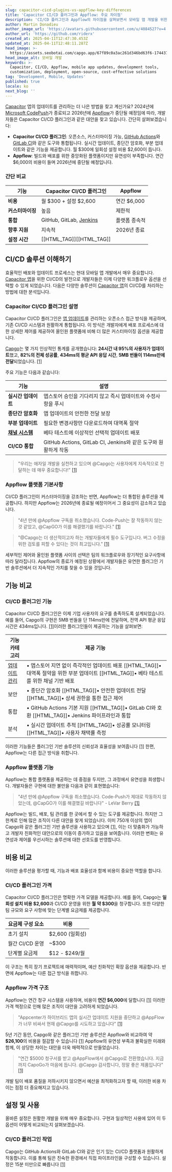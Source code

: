 ```yaml
---
slug: capacitor-cicd-plugins-vs-appflow-key-differences
title: 'Capacitor CI/CD 플러그인과 Appflow: 주요 차이점'
description: 'CI/CD 플러그인과 Appflow의 차이점을 살펴보면서 모바일 앱 개발을 위한 비용, 커스터마이징, 그리고 앞으로의 지원 등을 알아보세요.'
author: Martin Donadieu
author_image_url: 'https://avatars.githubusercontent.com/u/4084527?v=4'
author_url: 'https://github.com/riderx'
created_at: 2025-04-11T12:47:30.453Z
updated_at: 2025-04-11T12:48:11.287Z
head_image: >-
  https://assets.seobotai.com/capgo.app/67f89c0a3ac261d346bd63f6-1744375691287.jpg
head_image_alt: 모바일 개발
keywords: >-
  Capacitor, CI/CD, Appflow, mobile app updates, development tools,
  customization, deployment, open-source, cost-effective solutions
tag: 'Development, Mobile, Updates'
published: true
locale: ko
next_blog: ''
---
```


[Capacitor](https://capacitorjscom/) 앱의 업데이트를 관리하는 더 나은 방법을 찾고 계신가요? 2024년에 [Microsoft CodePush](https://learnmicrosoftcom/en-us/appcenter/distribution/codepush/)가 종료되고 2026년에 [Appflow](https://ionicio/appflow/)가 중단될 예정임에 따라, 개발자들은 Capacitor CI/CD 플러그인과 같은 대안을 찾고 있습니다. 간단히 살펴보겠습니다:

-   **Capacitor CI/CD 플러그인**: 오픈소스, 커스터마이징 가능, [GitHub Actions](https://docsgithubcom/actions)와 [GitLab CI](https://docsgitlabcom/ee/ci/)와 같은 도구와 통합됩니다. 실시간 업데이트, 종단간 암호화, 부분 업데이트와 같은 기능을 제공합니다. 월 $300에 일회성 설정 비용 $2,600이 듭니다.
-   **Appflow**: 빌드와 배포를 위한 중앙화된 플랫폼이지만 유연성이 부족합니다. 연간 $6,000의 비용이 들며 2026년에 중단될 예정입니다.

### 간단 비교

| 기능 | Capacitor CI/CD 플러그인 | Appflow |
| --- | --- | --- |
| **비용** | 월 $300 + 설정 $2,600 | 연간 $6,000 |
| **커스터마이징** | 높음 | 제한적 |
| **통합** | GitHub, GitLab, [Jenkins](https://wwwjenkinsio/) | 플랫폼 종속적 |
| **향후 지원** | 지속적 | 2026년 종료 |
| **설정 시간** | [[HTML_TAG]][[HTML_TAG]]

## CI/CD 솔루션 이해하기

효율적인 배포와 업데이트 프로세스는 현대 모바일 앱 개발에서 매우 중요합니다. [Capacitor 앱](https://capgoapp/blog/capacitor-comprehensive-guide/)을 위한 CI/CD의 발전으로 개발자들은 이제 다양한 워크플로우 옵션을 선택할 수 있게 되었습니다. 다음은 다양한 솔루션이 [Capacitor 앱](https://capgoapp/blog/capacitor-comprehensive-guide/)의 CI/CD를 처리하는 방법에 대한 분석입니다.

### Capacitor CI/CD 플러그인 설명

Capacitor CI/CD 플러그인은 [앱 업데이트](https://capgoapp/plugins/capacitor-updater/)를 관리하는 오픈소스 접근 방식을 제공하며, 기존 CI/CD 시스템과 원활하게 통합됩니다. 이 방식은 개발자에게 배포 프로세스에 대한 상세한 제어를 제공하여 올인원 플랫폼에 비해 더 많은 커스터마이징 옵션을 제공합니다.

[Capgo](https://capgoapp/)는 몇 가지 인상적인 통계를 공개했습니다: **24시간 내 95%의 사용자가 업데이트**했고, **82%의 전체 성공률**, **434ms의 평균 API 응답 시간**, **5MB 번들이 114ms만에 전달**되었습니다. [\[1\]](https://capgoapp/)

주요 기능은 다음과 같습니다:

| 기능 | 설명 |
| --- | --- |
| **실시간 업데이트** | 앱스토어 승인을 기다리지 않고 즉시 업데이트와 수정사항을 푸시 |
| **종단간 암호화** | 앱 업데이트의 안전한 전달 보장 |
| **부분 업데이트** | 필요한 변경사항만 다운로드하여 대역폭 절약 |
| **[채널 시스템](https://capgoapp/docs/plugin/cloud-mode/channel-system/)** | 베타 테스트에 이상적인 선택적 업데이트 배포 |
| **CI/CD 통합** | GitHub Actions, GitLab CI, Jenkins와 같은 도구와 원활하게 작동 |

> "우리는 애자일 개발을 실천하고 있으며 @Capgo는 사용자에게 지속적으로 전달하는 데 매우 중요합니다!" [\[1\]](https://capgoapp/)

### Appflow 플랫폼 기본사항

CI/CD 플러그인이 커스터마이징을 강조하는 반면, Appflow는 더 통합된 솔루션을 제공합니다. 하지만 Appflow는 2026년에 종료될 예정이어서 그 중요성이 감소하고 있습니다.

> "4년 만에 @Appflow 구독을 취소했습니다. Code-Push는 잘 작동하지 않는 것 같았고, @CapGO가 이를 해결했기를 바랍니다." [\[1\]](https://capgoapp/)

> "@Capgo는 더 생산적이고자 하는 개발자들에게 필수 도구입니다. 버그 수정을 위한 검토를 피할 수 있다는 것이 최고입니다." [\[1\]](https://capgoapp/)

세부적인 제어와 올인원 플랫폼 사이의 선택은 팀의 워크플로우와 장기적인 요구사항에 따라 달라집니다. Appflow의 종료가 예정된 상황에서 개발자들은 유연한 플러그인 기반 솔루션에서 더 지속적인 가치를 찾을 수 있을 것입니다.

## 기능 비교

### CI/CD 플러그인 기능

Capacitor CI/CD 플러그인은 이제 기업 사용자의 요구를 충족하도록 설계되었습니다. 예를 들어, Capgo의 구현은 5MB 번들을 단 114ms만에 전달하며, 전역 API 평균 응답 시간은 434ms입니다. [\[1\]](https://capgoapp/)이러한 플러그인들이 제공하는 기능을 살펴보면:

| 기능 카테고리 | 제공 기능 |
| --- | --- |
| [업데이트 관리](https://capgoapp/docs/plugin/cloud-mode/manual-update/) | • 앱스토어 지연 없이 즉각적인 업데이트 배포  [[HTML_TAG]]• 대역폭 절약을 위한 부분 업데이트  [[HTML_TAG]]• 베타 테스트를 위한 채널 기반 배포 |
| 보안 | • 종단간 암호화  [[HTML_TAG]]• 안전한 업데이트 전달  [[HTML_TAG]]• 상세 권한을 통한 접근 제어 |
| 통합 | • GitHub Actions 기본 지원  [[HTML_TAG]]• GitLab CI와 호환  [[HTML_TAG]]• Jenkins 파이프라인과 통합 |
| 분석 | • 실시간 업데이트 추적  [[HTML_TAG]]• 성공률 모니터링  [[HTML_TAG]]• 사용자 채택률 측정 |

이러한 기능들은 플러그인 기반 솔루션의 신뢰성과 효율성을 보여줍니다 [\[1\]](https://capgoapp/) 한편, Appflow는 다른 접근 방식을 취합니다.

### Appflow 플랫폼 기능

Appflow는 통합 플랫폼을 제공하는 데 중점을 두지만, 그 과정에서 유연성을 희생합니다. 개발자들은 구현에 대한 불만을 다음과 같이 표현했습니다:

> "4년 만에 @Appflow 구독을 취소했습니다. Code-Push가 제대로 작동하지 않았는데, @CapGO가 이를 해결했길 바랍니다" - LeVar Berry [\[1\]](https://capgoapp/)

Appflow는 빌드, 배포, 팀 관리를 한 곳에서 할 수 있는 도구를 제공합니다. 하지만 그 한계로 인해 많은 조직이 다른 대안을 찾게 되었습니다. 이미 750개 이상의 앱이 Capgo와 같은 플러그인 기반 솔루션을 사용하고 있으며 [\[1\]](https://capgoapp/), 이는 더 맞춤화가 가능하고 개발자 친화적인 대안으로의 이동이 증가하고 있음을 보여줍니다. 이러한 변화는 유연성과 제어를 우선시하는 솔루션에 대한 선호도를 반영합니다.

## 비용 비교

이러한 솔루션을 평가할 때, 기능과 배포 효율성과 함께 비용이 중요한 역할을 합니다.

### CI/CD 플러그인 가격

Capacitor CI/CD 플러그인은 명확한 가격 모델을 제공합니다. 예를 들어, Capgo는 **일회성 설치 비용 $2,600**과 CI/CD 운영을 위한 **월 약 $300**을 청구합니다. 또한 다양한 팀 규모와 요구 사항에 맞는 단계별 요금제를 제공합니다.

| 요금제 구성 요소 | 비용 |
| --- | --- |
| 초기 설치 | $2,600 (일회성) |
| 월간 CI/CD 운영 | ~$300 |
| 단계별 요금제 | $12 - $249/월 |

이 구조는 특히 장기 프로젝트에 매력적이며, 예산 친화적인 확장 옵션을 제공합니다. 반면에 Appflow는 다른 접근 방식을 취합니다.

### Appflow 가격 구조

Appflow는 연간 청구 시스템을 사용하며, 비용이 **연간 $6,000**에 달합니다 [\[1\]](https://capgoapp/) 이러한 가격 책정으로 인해 많은 조직이 대안을 고려하게 되었습니다.

> "Appcenter가 하이브리드 앱의 실시간 업데이트 지원을 중단하고 @AppFlow가 너무 비싸서 현재 @Capgo를 시도하고 있습니다" [\[1\]](https://capgoapp/)

5년 기간 동안, Capgo와 같은 플러그인 기반 솔루션은 Appflow와 비교하여 약 **$26,100**의 비용을 절감할 수 있습니다 [\[1\]](https://capgoapp/) Appflow의 유연성 부족과 불확실한 미래와 함께, 이 상당한 차이는 대안을 더욱 매력적으로 만들었습니다.

> "연간 $5000 청구서를 받고 @AppFlow에서 @Capgo로 전환했습니다. 지금까지 CapoGo가 마음에 듭니다. @Capgo 감사합니다, 정말 좋은 제품입니다" [\[1\]](https://capgoapp/)

개발 팀이 배포 품질을 저하시키지 않으면서 예산을 최적화하고자 할 때, 이러한 비용 차이는 점점 더 중요해지고 있습니다.

## 설정 및 사용

올바른 설정은 원활한 개발을 위해 매우 중요합니다. 구현과 일상적인 사용에 있어 이 두 옵션이 어떻게 비교되는지 살펴보겠습니다.

### CI/CD 플러그인 작업

Capgo는 GitHub Actions와 GitLab CI와 같은 인기 있는 CI/CD 플랫폼과 원활하게 작동합니다. 이를 통해 팀은 친숙한 환경에서 직접 파이프라인을 구성할 수 있습니다. 설정은 15분 미만으로 빠릅니다 [\[1\]](https://capgoapp/)